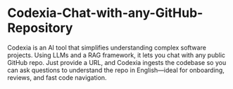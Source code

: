 # Codexia-Chat-with-any-GitHub-Repository
Codexia is an AI tool that simplifies understanding complex software projects. Using LLMs and a RAG framework, it lets you chat with any public GitHub repo. Just provide a URL, and Codexia ingests the codebase so you can ask questions to understand the repo in English—ideal for onboarding, reviews, and fast code navigation.
